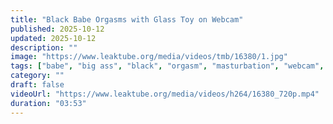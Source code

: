 ```yaml
---
title: "Black Babe Orgasms with Glass Toy on Webcam"
published: 2025-10-12
updated: 2025-10-12
description: ""
image: "https://www.leaktube.org/media/videos/tmb/16380/1.jpg"
tags: ["babe", "big ass", "black", "orgasm", "masturbation", "webcam", "solo female", "sex toy", "glass toy"]
category: ""
draft: false
videoUrl: "https://www.leaktube.org/media/videos/h264/16380_720p.mp4"
duration: "03:53"
---
```


